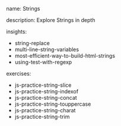 name: Strings

description: Explore Strings in depth

insights:

- string-replace
- multi-line-string-variables
- most-efficient-way-to-build-html-strings
- using-test-with-regexp

exercises:

- js-practice-string-slice
- js-practice-string-indexof
- js-practice-string-concat
- js-practice-string-touppercase
- js-practice-string-charat
- js-practice-string-trim
